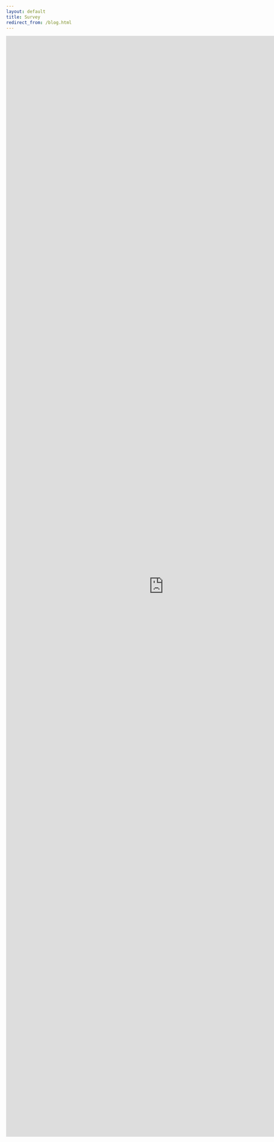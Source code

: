 ```yaml
---
layout: default
title: Survey
redirect_from: /blog.html
---
```


<iframe src="https://docs.google.com/forms/d/e/1FAIpQLSeWd91fZ-HPnBLTIkoijrnj0AQXNGJrMnPhHKGR8blEw87Dgg/viewform?embedded=true" width="860" height="3000" frameborder="0" marginheight="0" marginwidth="0">Page Loading...</iframe>

